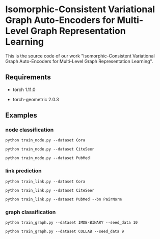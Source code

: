 # Isomorphic-Consistent Variational Graph Auto-Encoders for Multi-Level Graph Representation Learning

This is the source code of our work "Isomorphic-Consistent Variational Graph Auto-Encoders for Multi-Level Graph Representation Learning".

## Requirements

- torch 1.11.0

- torch-geometric 2.0.3

## Examples

### node classification

```
python train_node.py --dataset Cora

python train_node.py --dataset CiteSeer

python train_node.py --dataset PubMed
```

### link prediction

```
python train_link.py --dataset Cora

python train_link.py --dataset CiteSeer

python train_link.py --dataset PubMed --bn PairNorm
```

### graph classification

```
python train_graph.py --dataset IMDB-BINARY --seed_data 10

python train_graph.py --dataset COLLAB --seed_data 9
```
